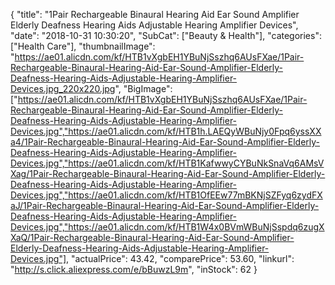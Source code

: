 {
	"title": "1Pair Rechargeable Binaural Hearing Aid Ear Sound Amplifier Elderly Deafness Hearing Aids Adjustable Hearing Amplifier Devices",
	"date": "2018-10-31 10:30:20",
	"SubCat": ["Beauty & Health"],
	"categories": ["Health Care"],
	"thumbnailImage": "https://ae01.alicdn.com/kf/HTB1vXgbEH1YBuNjSszhq6AUsFXae/1Pair-Rechargeable-Binaural-Hearing-Aid-Ear-Sound-Amplifier-Elderly-Deafness-Hearing-Aids-Adjustable-Hearing-Amplifier-Devices.jpg_220x220.jpg",
	"BigImage": ["https://ae01.alicdn.com/kf/HTB1vXgbEH1YBuNjSszhq6AUsFXae/1Pair-Rechargeable-Binaural-Hearing-Aid-Ear-Sound-Amplifier-Elderly-Deafness-Hearing-Aids-Adjustable-Hearing-Amplifier-Devices.jpg","https://ae01.alicdn.com/kf/HTB1h.LAEQyWBuNjy0Fpq6yssXXa4/1Pair-Rechargeable-Binaural-Hearing-Aid-Ear-Sound-Amplifier-Elderly-Deafness-Hearing-Aids-Adjustable-Hearing-Amplifier-Devices.jpg","https://ae01.alicdn.com/kf/HTB1KafwwyCYBuNkSnaVq6AMsVXag/1Pair-Rechargeable-Binaural-Hearing-Aid-Ear-Sound-Amplifier-Elderly-Deafness-Hearing-Aids-Adjustable-Hearing-Amplifier-Devices.jpg","https://ae01.alicdn.com/kf/HTB1OfEEw77mBKNjSZFyq6zydFXaJ/1Pair-Rechargeable-Binaural-Hearing-Aid-Ear-Sound-Amplifier-Elderly-Deafness-Hearing-Aids-Adjustable-Hearing-Amplifier-Devices.jpg","https://ae01.alicdn.com/kf/HTB1W4x0BVmWBuNjSspdq6zugXXaQ/1Pair-Rechargeable-Binaural-Hearing-Aid-Ear-Sound-Amplifier-Elderly-Deafness-Hearing-Aids-Adjustable-Hearing-Amplifier-Devices.jpg"],
	"actualPrice": 43.42,
	"comparePrice": 53.60,
	"linkurl": "http://s.click.aliexpress.com/e/bBuwzL9m",
	"inStock": 62
}
